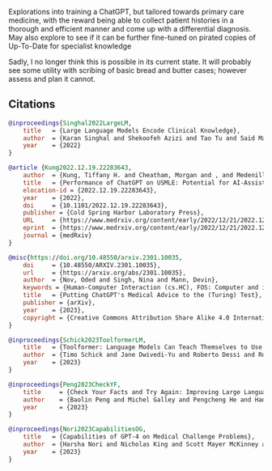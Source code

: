 Explorations into training a ChatGPT, but tailored towards primary care medicine, with the reward being able to collect patient histories in a thorough and efficient manner and come up with a differential diagnosis. May also explore to see if it can be further fine-tuned on pirated copies of Up-To-Date for specialist knowledge

Sadly, I no longer think this is possible in its current state. It will probably see some utility with scribing of basic bread and butter cases; however assess and plan it cannot.

## Citations

```bibtex
@inproceedings{Singhal2022LargeLM,
    title   = {Large Language Models Encode Clinical Knowledge},
    author  = {Karan Singhal and Shekoofeh Azizi and Tao Tu and Said Mahdavi and Jason Lee Kai Wei and Hyung Won Chung and Nathan Scales and Ajay Kumar Tanwani and Heather J. Cole-Lewis and Stephen J. Pfohl and P A Payne and Martin G. Seneviratne and Paul Gamble and Chris Kelly and Nathaneal Scharli and Aakanksha Chowdhery and P. D. Mansfield and Blaise Ag{\"u}era y Arcas and Dale R. Webster and Greg S. Corrado and Y. Matias and Katherine Hui-Ling Chou and Juraj Gottweis and Nenad Toma{\vs}ev and Yun Liu and Alvin Rajkomar and Jo{\"e}lle K. Barral and Christopher Semturs and Alan Karthikesalingam and Vivek Natarajan},
    year    = {2022}
}
```

```bibtex
@article {Kung2022.12.19.22283643,
    author  = {Kung, Tiffany H. and Cheatham, Morgan and , and Medenilla, Arielle and Sillos, Czarina and De Leon, Lorie and Elepa{\~n}o, Camille and Madriaga, Maria and Aggabao, Rimel and Diaz-Candido, Giezel and Maningo, James and Tseng, Victor},
    title   = {Performance of ChatGPT on USMLE: Potential for AI-Assisted Medical Education Using Large Language Models},
    elocation-id = {2022.12.19.22283643},
    year    = {2022},
    doi     = {10.1101/2022.12.19.22283643},
    publisher = {Cold Spring Harbor Laboratory Press},
    URL     = {https://www.medrxiv.org/content/early/2022/12/21/2022.12.19.22283643},
    eprint  = {https://www.medrxiv.org/content/early/2022/12/21/2022.12.19.22283643.full.pdf},
    journal = {medRxiv}
}
```

```bibtex
@misc{https://doi.org/10.48550/arxiv.2301.10035,
    doi     = {10.48550/ARXIV.2301.10035},
    url     = {https://arxiv.org/abs/2301.10035},
    author  = {Nov, Oded and Singh, Nina and Mann, Devin},
    keywords = {Human-Computer Interaction (cs.HC), FOS: Computer and information sciences, FOS: Computer and information sciences},
    title   = {Putting ChatGPT's Medical Advice to the (Turing) Test},
    publisher = {arXiv},
    year    = {2023},  
    copyright = {Creative Commons Attribution Share Alike 4.0 International}
}
```

```bibtex
@inproceedings{Schick2023ToolformerLM,
    title   = {Toolformer: Language Models Can Teach Themselves to Use Tools},
    author  = {Timo Schick and Jane Dwivedi-Yu and Roberto Dessi and Roberta Raileanu and Maria Lomeli and Luke Zettlemoyer and Nicola Cancedda and Thomas Scialom},
    year    = {2023}
}
```

```bibtex
@inproceedings{Peng2023CheckYF,
    title     = {Check Your Facts and Try Again: Improving Large Language Models with External Knowledge and Automated Feedback},
    author    = {Baolin Peng and Michel Galley and Pengcheng He and Hao Cheng and Yujia Xie and Yu Hu and Qiuyuan Huang and Lars Lid{\'e}n and Zhou Yu and Weizhu Chen and Jianfeng Gao},
    year      = {2023}
}
```

```bibtex
@inproceedings{Nori2023CapabilitiesOG,
    title   = {Capabilities of GPT-4 on Medical Challenge Problems},
    author  = {Harsha Nori and Nicholas King and Scott Mayer McKinney and Dean Carignan and Eric Horvitz},
    year    = {2023}
}
```
